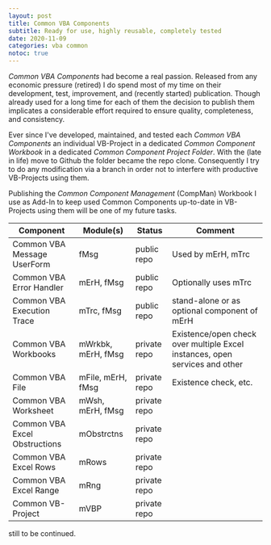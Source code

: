 ```yaml
---
layout: post
title: Common VBA Components
subtitle: Ready for use, highly reusable, completely tested
date: 2020-11-09
categories: vba common
notoc: true
---
```


_Common VBA Components_ had become a real passion. Released from any economic pressure (retired) I do spend most of my time on their development, test, improvement, and (recently started) publication. Though already used for a long time for each of them the decision to publish them implicates a considerable effort required to ensure quality, completeness, and consistency.

Ever since I've developed, maintained, and tested each _Common VBA Components_ an individual VB-Project in a dedicated _Common Component Workbook_ in a dedicated _Common Component Project Folder_. With the (late in life) move to Github the folder became the repo clone. Consequently I try to do any modification via a branch in order not to interfere with productive VB-Projects using them.

Publishing the _Common Component Management_ (CompMan) Workbook I use as Add-In to keep used Common Components up-to-date in VB-Projects using them will be one of my future tasks.

|Component|Module(s)|Status|Comment|
|---------|---------|------|-------|
|Common VBA Message UserForm|fMsg|public repo|Used by mErH, mTrc |
|Common VBA Error Handler|mErH, fMsg|public repo|Optionally uses mTrc|
|Common VBA Execution Trace|mTrc, fMsg|public repo|stand-alone or as optional component of mErH|
 |Common VBA Workbooks|mWrkbk, mErH, fMsg|private repo|Existence/open check over multiple Excel instances, open services and other|
 |Common VBA File|mFile, mErH, fMsg|private repo|Existence check, etc.|
 |Common VBA Worksheet|mWsh, mErH, fMsg|private repo|
 |Common VBA Excel Obstructions|mObstrctns|private repo||
 |Common VBA Excel Rows|mRows|private repo||
 |Common VBA Excel Range|mRng|private repo||
 |Common VB-Project|mVBP|private repo|| 

still to be continued.
